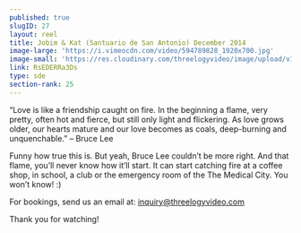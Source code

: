 ```yaml
---
published: true
slugID: 27
layout: reel
title: Jobim & Kat (Santuario de San Antonio) December 2014
image-large: 'https://i.vimeocdn.com/video/594789828_1920x700.jpg'
image-small: 'https://res.cloudinary.com/threelogyvideo/image/upload/v1530423720/Jobim.jpg'
link: RsEDERRa3Ds
type: sde
section-rank: 25
---
```

“Love is like a friendship caught on fire. In the beginning a flame, very pretty, often hot and fierce, but still only light and flickering. As love grows older, our hearts mature and our love becomes as coals, deep-burning and unquenchable.” – Bruce Lee

Funny how true this is. But yeah, Bruce Lee couldn’t be more right. And that flame, you’ll never know how it’ll start. It can start catching fire at a coffee shop, in school, a club or the emergency room of the The Medical City. You won’t know! :)

For bookings, send us an email at: inquiry@threelogyvideo.com

Thank you for watching!
